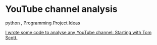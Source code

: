  # YouTube channel analysis    
[python](python.md) , [Programming Project Ideas ](programming-project-ideas.md)    
   
[I wrote some code to analyse any YouTube channel: Starting with Tom Scott.](https://www.youtube.com/watch?v=dDbBeuGM-3k)    
